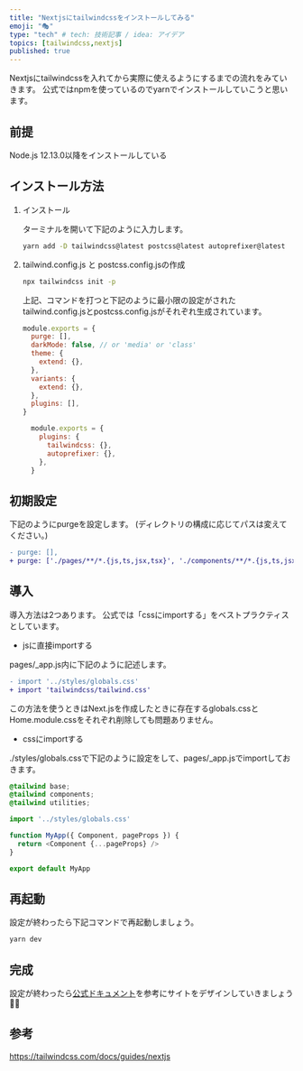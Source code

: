 ```yaml
---
title: "Nextjsにtailwindcssをインストールしてみる"
emoji: "🎭"
type: "tech" # tech: 技術記事 / idea: アイデア
topics: [tailwindcss,nextjs]
published: true
---
```


Nextjsにtailwindcssを入れてから実際に使えるようにするまでの流れをみていきます。
公式ではnpmを使っているのでyarnでインストールしていこうと思います。

## 前提

Node.js 12.13.0以降をインストールしている

## インストール方法

1. インストール
  
    ターミナルを開いて下記のように入力します。
    ```bash
    yarn add -D tailwindcss@latest postcss@latest autoprefixer@latest
    ```

  

2. tailwind.config.js と postcss.config.jsの作成
  
    ```bash
    npx tailwindcss init -p
    ```

    上記、コマンドを打つと下記のように最小限の設定がされたtailwind.config.jsとpostcss.config.jsがそれぞれ生成されています。
    ```js:tailwind.config.js
    module.exports = {
      purge: [],
      darkMode: false, // or 'media' or 'class'
      theme: {
        extend: {},
      },
      variants: {
        extend: {},
      },
      plugins: [],
    }
    ```

    ```js:postcss.config.js
      module.exports = {
        plugins: {
          tailwindcss: {},
          autoprefixer: {},
        },
      }
    ```

## 初期設定

下記のようにpurgeを設定します。
(ディレクトリの構成に応じてパスは変えてください。)

```diff js:tailwind.config.js
- purge: [],
+ purge: ['./pages/**/*.{js,ts,jsx,tsx}', './components/**/*.{js,ts,jsx,tsx}'],
```

## 導入

導入方法は2つあります。
公式では「cssにimportする」をベストプラクティスとしています。

- jsに直接importする

pages/_app.js内に下記のように記述します。

```diff js:pages/_app.js
- import '../styles/globals.css'
+ import 'tailwindcss/tailwind.css'
```

この方法を使うときはNext.jsを作成したときに存在するglobals.cssとHome.module.cssをそれぞれ削除しても問題ありません。

- cssにimportする

./styles/globals.cssで下記のように設定をして、pages/_app.jsでimportしておきます。

```css:./styles/globals.css
@tailwind base;
@tailwind components;
@tailwind utilities;
```

```js:pages/_app.js
import '../styles/globals.css'

function MyApp({ Component, pageProps }) {
  return <Component {...pageProps} />
}

export default MyApp
```

## 再起動

設定が終わったら下記コマンドで再起動しましょう。

```bash
yarn dev
```

## 完成

設定が終わったら[公式ドキュメント](https://tailwindcss.com/docs)を参考にサイトをデザインしていきましょう👩‍🎨

## 参考

https://tailwindcss.com/docs/guides/nextjs
